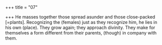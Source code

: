 +++
title = "07"

+++
He masses together those spread asunder and those close-packed  [=plants]. Recognizing the (females) just as they recognize him, he
lies in his own (place).
They grow again; they approach divinity. They make for themselves a  form different from their parents, (though) in company with them.